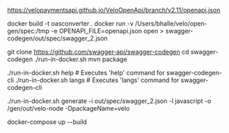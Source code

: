 
https://velopaymentsapi.github.io/VeloOpenApi/branch/v2.11/openapi.json


docker build -t oasconverter .
docker run -v /Users/bhalle/velo/open-gen/spec:/tmp -e OPENAPI_FILE=openapi.json open > swagger-codegen/out/spec/swagger_2.json



git clone https://github.com/swagger-api/swagger-codegen
cd swagger-codegen
./run-in-docker.sh mvn package


./run-in-docker.sh help # Executes 'help' command for swagger-codegen-cli
./run-in-docker.sh langs # Executes 'langs' command for swagger-codegen-cli

./run-in-docker.sh generate -i out/spec/swagger_2.json -l javascript -o /gen/out/velo-node -DpackageName=velo













docker-compose up --build  